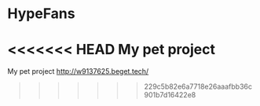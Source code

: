 # HypeFans
<<<<<<< HEAD
My pet project
=======
My pet project
http://w9137625.beget.tech/
>>>>>>> 229c5b82e6a7718e26aaafbb36c901b7d16422e8
